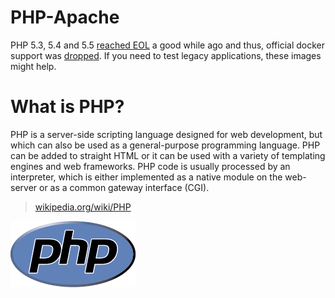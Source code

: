 # PHP-Apache

PHP 5.3, 5.4 and 5.5 [reached EOL](http://php.net/eol.php) a good while ago and thus, official docker support was [dropped](https://github.com/docker-library/php/pull/20). If you need to test legacy applications, these images might help.

# What is PHP?

PHP is a server-side scripting language designed for web development, but which can also be used as a general-purpose programming language. PHP can be added to straight HTML or it can be used with a variety of templating engines and web frameworks. PHP code is usually processed by an interpreter, which is either implemented as a native module on the web-server or as a common gateway interface (CGI).

> [wikipedia.org/wiki/PHP](http://en.wikipedia.org/wiki/PHP)

![logo](https://raw.githubusercontent.com/docker-library/docs/master/php/logo.png)
